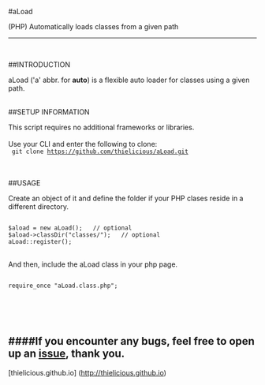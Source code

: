#aLoad

(PHP) Automatically loads classes from a given path

---
<br>

##INTRODUCTION

aLoad ('a' abbr. for **auto**) is a flexible auto loader for classes using a given path. 
<br>
<br>


##SETUP INFORMATION

This script requires no additional frameworks or libraries.
<br>
<br>
Use your CLI and enter the following to clone:<br>
<code>
git clone https://github.com/thielicious/aLoad.git
</code>
<br>
<br>


##USAGE

Create an object of it and define the folder if your PHP clases reside in a different directory. 
<pre>
<code>
$aload = new aLoad(); 	// optional
$aload->classDir("classes/"); 	// optional
aLoad::register();
</code>
</pre>
And then, include the aLoad class in your php page.
<pre>
<code>
require_once "aLoad.class.php";
</code>
</pre>
<br>
<br>


####If you encounter any bugs, feel free to open up an [issue](https://github.com/thielicious/aLoad/issues), thank you.<br>
---
[thielicious.github.io] (http://thielicious.github.io)
